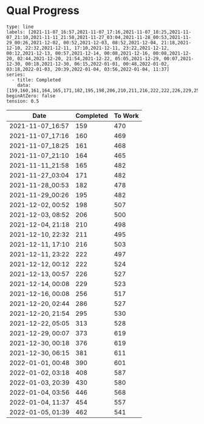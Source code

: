 # Qual Progress
```chart
type: line
labels: [2021-11-07_16:57,2021-11-07_17:16,2021-11-07_18:25,2021-11-07_21:10,2021-11-11_21:58,2021-11-27_03:04,2021-11-28_00:53,2021-11-29_00:26,2021-12-02, 00:52,2021-12-03, 08:52,2021-12-04, 21:18,2021-12-10, 22:32,2021-12-11, 17:10,2021-12-11, 23:22,2021-12-12, 00:12,2021-12-13, 00:57,2021-12-14, 00:08,2021-12-16, 00:08,2021-12-20, 02:44,2021-12-20, 21:54,2021-12-22, 05:05,2021-12-29, 00:07,2021-12-30, 00:18,2021-12-30, 06:15,2022-01-01, 00:48,2022-01-02, 03:18,2022-01-03, 20:39,2022-01-04, 03:56,2022-01-04, 11:37]
series:
  - title: Completed
    data: [159,160,161,164,165,171,182,195,198,206,210,211,216,222,222,226,229,256,286,295,313,373,376,381,390,408,430,446,454]
beginAtZero: false
tension: 0.5
```


| Date              | Completed | To Work |
| ----------------- | --------- | ------- |
| 2021-11-07_16:57  | 159       | 470     |
| 2021-11-07_17:16  | 160       | 469     |
| 2021-11-07_18:25  | 161       | 468     |
| 2021-11-07_21:10  | 164       | 465     |
| 2021-11-11_21:58  | 165       | 482     |
| 2021-11-27_03:04  | 171       | 482     |
| 2021-11-28_00:53  | 182       | 478     |
| 2021-11-29_00:26  | 195       | 482     |
| 2021-12-02, 00:52 | 198       | 507     |
| 2021-12-03, 08:52 | 206       | 500     |
| 2021-12-04, 21:18 | 210       | 498     |
| 2021-12-10, 22:32 | 211       | 495     |
| 2021-12-11, 17:10 | 216       | 503     |
| 2021-12-11, 23:22 | 222       | 497     |
| 2021-12-12, 00:12 | 222       | 524     |
| 2021-12-13, 00:57 | 226       | 527     |
| 2021-12-14, 00:08 | 229       | 523     |
| 2021-12-16, 00:08 | 256       | 517     |
| 2021-12-20, 02:44 | 286       | 527     |
| 2021-12-20, 21:54 | 295       | 530     |
| 2021-12-22, 05:05 | 313       | 528     |
| 2021-12-29, 00:07 | 373       | 619     |
| 2021-12-30, 00:18 | 376 | 619 |
| 2021-12-30, 06:15 | 381 | 611 |
| 2022-01-01, 00:48 | 390 | 601 |
| 2022-01-02, 03:18 | 408 | 587 |
| 2022-01-03, 20:39 | 430 | 580 |
| 2022-01-04, 03:56 | 446 | 568 |
| 2022-01-04, 11:37 | 454 | 557 |
| 2022-01-05, 01:39 | 462 | 541 |